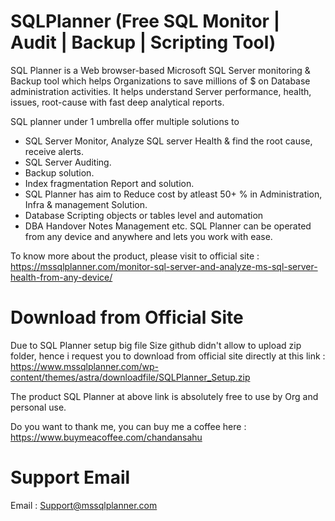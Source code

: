 # SQLPlanner (Free SQL Monitor | Audit | Backup | Scripting Tool)

SQL Planner is a Web browser-based Microsoft SQL Server monitoring & Backup tool which helps Organizations to save millions of $ on Database administration activities. It helps understand Server performance, health, issues, root-cause with fast deep analytical reports.

SQL planner under 1 umbrella offer multiple solutions to
- SQL Server Monitor, Analyze SQL server Health & find the root cause, receive alerts.
- SQL Server Auditing.
- Backup solution.
- Index fragmentation Report and solution.
- SQL Planner has aim to Reduce cost by atleast 50+ % in Administration, Infra & management Solution.
- Database Scripting objects or tables level and automation
- DBA Handover Notes Management etc.
SQL Planner can be operated from any device and anywhere and lets you work with ease.

To know more about the product, please visit to official site : https://mssqlplanner.com/monitor-sql-server-and-analyze-ms-sql-server-health-from-any-device/

# Download from Official Site
Due to SQL Planner setup big file Size github didn't allow to upload zip folder, hence i request you to download from official site directly at this link : 
https://www.mssqlplanner.com/wp-content/themes/astra/downloadfile/SQLPlanner_Setup.zip

The product SQL Planner at above link is absolutely free to use by Org and personal use.

Do you want to thank me, you can buy me a coffee here : https://www.buymeacoffee.com/chandansahu

# Support Email
Email : Support@mssqlplanner.com
